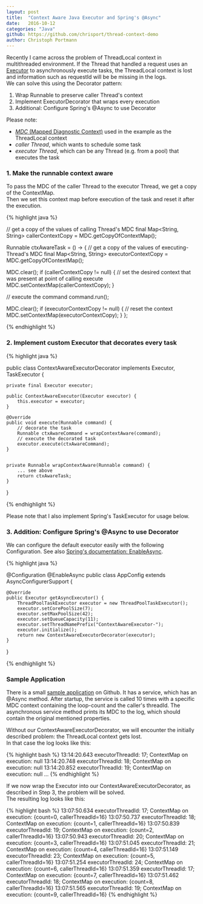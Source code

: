 ```yaml
---
layout: post
title:  "Context Aware Java Executor and Spring's @Async"
date:   2016-10-12
categories: "Java"
github: https://github.com/chrisport/thread-context-demo
author: Christoph Portmann
---
```

Recently I came across the problem of ThreadLocal context in multithreaded environment.
If the Thread that handled a request uses an [Executor](https://docs.oracle.com/javase/tutorial/essential/concurrency/exinter.html) 
to asynchronously execute tasks, the ThreadLocal context is lost and information such as requestId will be be missing in the logs.    
We can solve this using the Decorator pattern:   

1. Wrap Runnable to preserve caller Thread's context
2. Implement ExecutorDecorator that wraps every execution  
3. Additional: Configure Spring's @Async to use Decorator 

Please note:   
- [*MDC* (Mapped Diagnostic Context)](https://www.slf4j.org/api/org/slf4j/MDC.html) used in the example as the ThreadLocal context      
- *caller Thread*, which wants to schedule some task   
- *executor Thread*, which can be any Thread (e.g. from a pool) that executes the task   

### 1. Make the runnable context aware

To pass the MDC of the caller Thread to the executor Thread, we get a copy of the ContextMap.  
Then we set this context map before execution of the task and reset it after the execution.      

{% highlight java %}
 
// get a copy of the values of calling Thread's MDC
final Map<String, String> callerContextCopy = MDC.getCopyOfContextMap();

Runnable ctxAwareTask = () -> {
  // get a copy of the values of executing-Thread's MDC
  final Map<String, String> executorContextCopy = MDC.getCopyOfContextMap();

  MDC.clear();
  if (callerContextCopy != null) {
    // set the desired context that was present at point of calling execute
    MDC.setContextMap(callerContextCopy);
  }

  // execute the command
  command.run();

  MDC.clear();
  if (executorContextCopy != null) {
    // reset the context
    MDC.setContextMap(executorContextCopy);
  }
};

{% endhighlight %}


### 2. Implement custom Executor that decorates every task


{% highlight java %}
  
public class ContextAwareExecutorDecorator implements Executor, TaskExecutor {

    private final Executor executor;

    public ContextAwareExecutor(Executor executor) {
        this.executor = executor;
    }

    @Override
    public void execute(Runnable command) {
        // decorate the task
        Runnable ctxAwareCommand = wrapContextAware(command);
        // execute the decorated task
        executor.execute(ctxAwareCommand);
    }

  
    private Runnable wrapContextAware(Runnable command) {
        ... see above
        return ctxAwareTask;
    }
}

{% endhighlight %}


Please note that I also implement Spring's TaskExecutor for usage below.

### 3. Addition: Configure Spring's @Async to use Decorator
 
We can configure the default executor easily with the following Configuration.
See also [Spring's documentation: EnableAsync](https://docs.spring.io/spring/docs/current/javadoc-api/org/springframework/scheduling/annotation/EnableAsync.html).

{% highlight java %}

@Configuration
@EnableAsync
public class AppConfig extends AsyncConfigurerSupport {

    @Override
    public Executor getAsyncExecutor() {
        ThreadPoolTaskExecutor executor = new ThreadPoolTaskExecutor();
        executor.setCorePoolSize(7);
        executor.setMaxPoolSize(42);
        executor.setQueueCapacity(11);
        executor.setThreadNamePrefix("ContextAwareExecutor-");
        executor.initialize();
        return new ContextAwareExecutorDecorator(executor);
    }
    
}

{% endhighlight %}

### Sample Application

There is a small [sample application](https://github.com/chrisport/thread-context-demo) on Github. It has a service, which
has an @Async method. After startup, the service is called 10 times with a specific MDC context containing the loop-count and
the caller's threadId. The asynchronous service method prints its MDC to the log, which should contain the original mentioned properties.

Without our ContextAwareExecutorDecorator, we will encounter the initially described problem: the ThreadLocal context gets lost.   
In that case the log looks like this:   

{% highlight bash %}
13:14:20.643 executorThreadId: 17; ContextMap on execution: null
13:14:20.748 executorThreadId: 18; ContextMap on execution: null
13:14:20.852 executorThreadId: 19; ContextMap on execution: null
...
{% endhighlight %}

If we now wrap the Executor into our ContextAwareExecutorDecorator, as described in Step 3, the problem will be solved.   
The resulting log looks like this:

{% highlight bash %}
13:07:50.634 executorThreadId: 17; ContextMap on execution: {count=0, callerThreadId=16}
13:07:50.737 executorThreadId: 18; ContextMap on execution: {count=1, callerThreadId=16}
13:07:50.839 executorThreadId: 19; ContextMap on execution: {count=2, callerThreadId=16}
13:07:50.943 executorThreadId: 20; ContextMap on execution: {count=3, callerThreadId=16}
13:07:51.045 executorThreadId: 21; ContextMap on execution: {count=4, callerThreadId=16}
13:07:51.149 executorThreadId: 23; ContextMap on execution: {count=5, callerThreadId=16}
13:07:51.254 executorThreadId: 24; ContextMap on execution: {count=6, callerThreadId=16}
13:07:51.359 executorThreadId: 17; ContextMap on execution: {count=7, callerThreadId=16}
13:07:51.462 executorThreadId: 18; ContextMap on execution: {count=8, callerThreadId=16}
13:07:51.565 executorThreadId: 19; ContextMap on execution: {count=9, callerThreadId=16}
{% endhighlight %}
